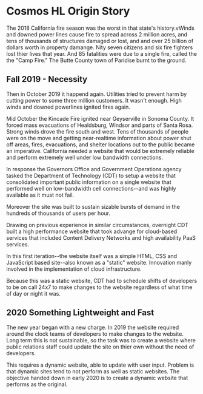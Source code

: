 # Cosmos HL Origin Story

The 2018 California fire season was the worst in that state's history.vWinds and downed power lines cause fire to spread across 2 million acres, and tens of thousands of
structures damaged or lost, and and over 25 billion of dollars worth in property damange.  Nity seven citizens and six fire fighters lost thier lives that year. And 85 fatalities were due to a single fire, called the the "Camp Fire."  The Butte County town of Paridise burnt to the ground.

## Fall 2019 - Necessity

Then in October 2019 it happend again.  Utilities tried to prevent harm by cutting power to
some three million customers. It wasn't enough. High winds and downed powerlines ignited fires again.  

Mid October the Kincade Fire ignited near Geyserville in Sonoma County. It forced mass evacuations of Healdsburg, Windsor and parts of Santa Rosa. Strong winds drove the fire south and west. Tens of thousands of people were on the move and getting near-realtime information about power shut off areas, fires, evacuations, and shelter locations out to the public became an imperative.  California needed a website that would be extremely reliable and perform extremely well under low bandwidth connections.

In response the Governors Office and Government Operations agency tasked the Department of Technology (CDT) to setup a
website that consolidated important public information on a single website that performed well on low-bandwidth cell connections--and was highly available as it must not fail.

Moreover the site was built to sustain sizable bursts of demand in the hundreds of thousands of users per hour.

Drawing on previous experience in similar circumstances, overnight CDT built a high performance website that took advange for cloud-based
services that included Content Delivery Networks and high availability PaaS services.

In this first iteration--the website itself was a simple HTML, CSS and JavaScript based site--also known as a "static" website.
Innovation manly involved in the implementation of cloud infrastructure.

Because this was a static website, CDT had to schedule shifts of developers to be on call 24x7 to make changes to the website regardless
of what time of day or night it was.

## 2020 Something Lightweight and Fast

The new year began with a new charge. In 2019 the website required around the clock teams of developers to make changes to the website.
Long term this is not sustainable, so the task was to create a website where public relations staff could update the site on thier own
without the need of developers.

This requires a dynamic website, able to update with user input. Problem is that dynamic sites tend to not perform as well as static websites. The objective handed down in early 2020 is to create a dynamic website that performs as the original.
